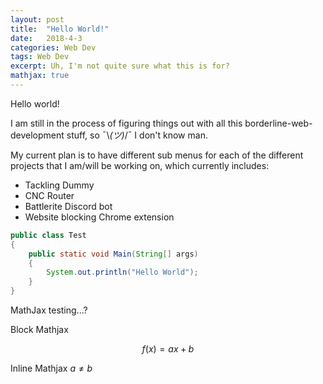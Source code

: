 ```yaml
---
layout: post
title:  "Hello World!"
date:   2018-4-3
categories: Web Dev
tags: Web Dev
excerpt: Uh, I'm not quite sure what this is for?
mathjax: true
---
```


Hello world!

I am still in the process of figuring things out with all this borderline-web-development stuff, so ¯\\_(ツ)_/¯ I don't know man.

My current plan is to have different sub menus for each of the different projects that I am/will be working on, which currently includes:

* Tackling Dummy
* CNC Router
* Battlerite Discord bot
* Website blocking Chrome extension

```java
public class Test
{
	public static void Main(String[] args)
	{
		System.out.println("Hello World");
	}
}
```

MathJax testing...?

Block Mathjax 

$$
f(x) = ax + b
$$

Inline Mathjax $a \neq b$
